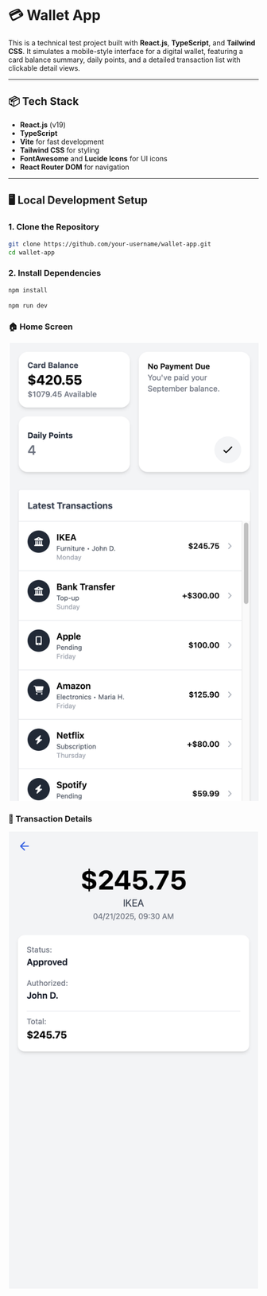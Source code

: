 # 💳 Wallet App

This is a technical test project built with **React.js**, **TypeScript**, and **Tailwind CSS**. It simulates a mobile-style interface for a digital wallet, featuring a card balance summary, daily points, and a detailed transaction list with clickable detail views.

---

## 📦 Tech Stack

- **React.js** (v19)
- **TypeScript**
- **Vite** for fast development
- **Tailwind CSS** for styling
- **FontAwesome** and **Lucide Icons** for UI icons
- **React Router DOM** for navigation

---

## 🖥️ Local Development Setup

### 1. Clone the Repository

```bash
git clone https://github.com/your-username/wallet-app.git
cd wallet-app
```

### 2. Install Dependencies

```bash
npm install
```
```bash
npm run dev
```

### 🏠 Home Screen
![Home Screen](screenshots/Home.png)

### 📄 Transaction Details
![Transaction Details](screenshots/Details.png)
